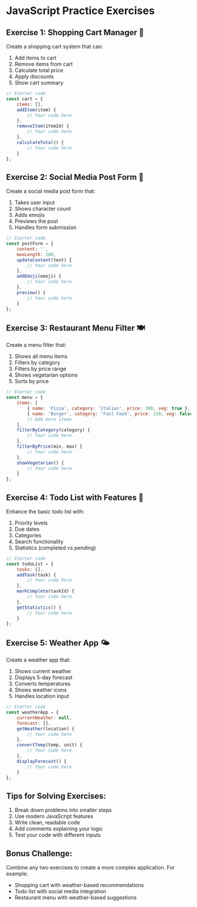 # JavaScript Practice Exercises

## Exercise 1: Shopping Cart Manager 🛒
Create a shopping cart system that can:
1. Add items to cart
2. Remove items from cart
3. Calculate total price
4. Apply discounts
5. Show cart summary

```javascript
// Starter code
const cart = {
    items: [],
    addItem(item) {
        // Your code here
    },
    removeItem(itemId) {
        // Your code here
    },
    calculateTotal() {
        // Your code here
    }
};
```

## Exercise 2: Social Media Post Form 📱
Create a social media post form that:
1. Takes user input
2. Shows character count
3. Adds emojis
4. Previews the post
5. Handles form submission

```javascript
// Starter code
const postForm = {
    content: '',
    maxLength: 280,
    updateContent(text) {
        // Your code here
    },
    addEmoji(emoji) {
        // Your code here
    },
    preview() {
        // Your code here
    }
};
```

## Exercise 3: Restaurant Menu Filter 🍽️
Create a menu filter that:
1. Shows all menu items
2. Filters by category
3. Filters by price range
4. Shows vegetarian options
5. Sorts by price

```javascript
// Starter code
const menu = {
    items: [
        { name: 'Pizza', category: 'Italian', price: 300, veg: true },
        { name: 'Burger', category: 'Fast Food', price: 150, veg: false },
        // Add more items
    ],
    filterByCategory(category) {
        // Your code here
    },
    filterByPrice(min, max) {
        // Your code here
    },
    showVegetarian() {
        // Your code here
    }
};
```

## Exercise 4: Todo List with Features 📝
Enhance the basic todo list with:
1. Priority levels
2. Due dates
3. Categories
4. Search functionality
5. Statistics (completed vs pending)

```javascript
// Starter code
const todoList = {
    tasks: [],
    addTask(task) {
        // Your code here
    },
    markComplete(taskId) {
        // Your code here
    },
    getStatistics() {
        // Your code here
    }
};
```

## Exercise 5: Weather App 🌤️
Create a weather app that:
1. Shows current weather
2. Displays 5-day forecast
3. Converts temperatures
4. Shows weather icons
5. Handles location input

```javascript
// Starter code
const weatherApp = {
    currentWeather: null,
    forecast: [],
    getWeather(location) {
        // Your code here
    },
    convertTemp(temp, unit) {
        // Your code here
    },
    displayForecast() {
        // Your code here
    }
};
```

## Tips for Solving Exercises:
1. Break down problems into smaller steps
2. Use modern JavaScript features
3. Write clean, readable code
4. Add comments explaining your logic
5. Test your code with different inputs

## Bonus Challenge:
Combine any two exercises to create a more complex application. For example:
- Shopping cart with weather-based recommendations
- Todo list with social media integration
- Restaurant menu with weather-based suggestions 